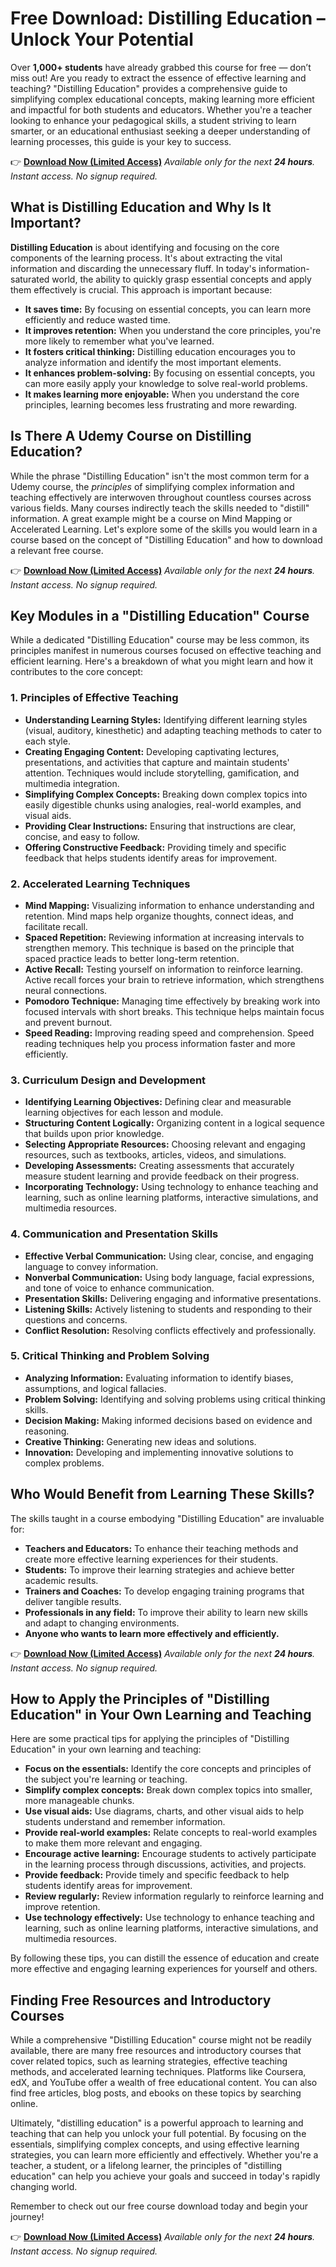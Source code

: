 # Free Download: Distilling Education – Unlock Your Potential

Over **1,000+ students** have already grabbed this course for free — don’t miss out! Are you ready to extract the essence of effective learning and teaching? "Distilling Education" provides a comprehensive guide to simplifying complex educational concepts, making learning more efficient and impactful for both students and educators. Whether you're a teacher looking to enhance your pedagogical skills, a student striving to learn smarter, or an educational enthusiast seeking a deeper understanding of learning processes, this guide is your key to success.

👉 **[Download Now (Limited Access)](https://udemywork.com/distilling-education)**
_Available only for the next **24 hours**._
_Instant access. No signup required._

## What is Distilling Education and Why Is It Important?

**Distilling Education** is about identifying and focusing on the core components of the learning process. It's about extracting the vital information and discarding the unnecessary fluff. In today's information-saturated world, the ability to quickly grasp essential concepts and apply them effectively is crucial. This approach is important because:

*   **It saves time:** By focusing on essential concepts, you can learn more efficiently and reduce wasted time.
*   **It improves retention:** When you understand the core principles, you're more likely to remember what you've learned.
*   **It fosters critical thinking:** Distilling education encourages you to analyze information and identify the most important elements.
*   **It enhances problem-solving:** By focusing on essential concepts, you can more easily apply your knowledge to solve real-world problems.
*   **It makes learning more enjoyable:** When you understand the core principles, learning becomes less frustrating and more rewarding.

## Is There A Udemy Course on Distilling Education?

While the phrase "Distilling Education" isn't the most common term for a Udemy course, the *principles* of simplifying complex information and teaching effectively are interwoven throughout countless courses across various fields. Many courses indirectly teach the skills needed to "distill" information. A great example might be a course on Mind Mapping or Accelerated Learning. Let's explore some of the skills you would learn in a course based on the concept of "Distilling Education" and how to download a relevant free course.

👉 **[Download Now (Limited Access)](https://udemywork.com/distilling-education)**
_Available only for the next **24 hours**._
_Instant access. No signup required._

## Key Modules in a "Distilling Education" Course

While a dedicated "Distilling Education" course may be less common, its principles manifest in numerous courses focused on effective teaching and efficient learning. Here's a breakdown of what you might learn and how it contributes to the core concept:

### 1. Principles of Effective Teaching

*   **Understanding Learning Styles:** Identifying different learning styles (visual, auditory, kinesthetic) and adapting teaching methods to cater to each style.
*   **Creating Engaging Content:** Developing captivating lectures, presentations, and activities that capture and maintain students' attention. Techniques would include storytelling, gamification, and multimedia integration.
*   **Simplifying Complex Concepts:** Breaking down complex topics into easily digestible chunks using analogies, real-world examples, and visual aids.
*   **Providing Clear Instructions:** Ensuring that instructions are clear, concise, and easy to follow.
*   **Offering Constructive Feedback:** Providing timely and specific feedback that helps students identify areas for improvement.

### 2. Accelerated Learning Techniques

*   **Mind Mapping:** Visualizing information to enhance understanding and retention. Mind maps help organize thoughts, connect ideas, and facilitate recall.
*   **Spaced Repetition:** Reviewing information at increasing intervals to strengthen memory. This technique is based on the principle that spaced practice leads to better long-term retention.
*   **Active Recall:** Testing yourself on information to reinforce learning. Active recall forces your brain to retrieve information, which strengthens neural connections.
*   **Pomodoro Technique:** Managing time effectively by breaking work into focused intervals with short breaks. This technique helps maintain focus and prevent burnout.
*   **Speed Reading:** Improving reading speed and comprehension. Speed reading techniques help you process information faster and more efficiently.

### 3. Curriculum Design and Development

*   **Identifying Learning Objectives:** Defining clear and measurable learning objectives for each lesson and module.
*   **Structuring Content Logically:** Organizing content in a logical sequence that builds upon prior knowledge.
*   **Selecting Appropriate Resources:** Choosing relevant and engaging resources, such as textbooks, articles, videos, and simulations.
*   **Developing Assessments:** Creating assessments that accurately measure student learning and provide feedback on their progress.
*   **Incorporating Technology:** Using technology to enhance teaching and learning, such as online learning platforms, interactive simulations, and multimedia resources.

### 4. Communication and Presentation Skills

*   **Effective Verbal Communication:** Using clear, concise, and engaging language to convey information.
*   **Nonverbal Communication:** Using body language, facial expressions, and tone of voice to enhance communication.
*   **Presentation Skills:** Delivering engaging and informative presentations.
*   **Listening Skills:** Actively listening to students and responding to their questions and concerns.
*   **Conflict Resolution:** Resolving conflicts effectively and professionally.

### 5. Critical Thinking and Problem Solving

*   **Analyzing Information:** Evaluating information to identify biases, assumptions, and logical fallacies.
*   **Problem Solving:** Identifying and solving problems using critical thinking skills.
*   **Decision Making:** Making informed decisions based on evidence and reasoning.
*   **Creative Thinking:** Generating new ideas and solutions.
*   **Innovation:** Developing and implementing innovative solutions to complex problems.

## Who Would Benefit from Learning These Skills?

The skills taught in a course embodying "Distilling Education" are invaluable for:

*   **Teachers and Educators:** To enhance their teaching methods and create more effective learning experiences for their students.
*   **Students:** To improve their learning strategies and achieve better academic results.
*   **Trainers and Coaches:** To develop engaging training programs that deliver tangible results.
*   **Professionals in any field:** To improve their ability to learn new skills and adapt to changing environments.
*   **Anyone who wants to learn more effectively and efficiently.**

👉 **[Download Now (Limited Access)](https://udemywork.com/distilling-education)**
_Available only for the next **24 hours**._
_Instant access. No signup required._

## How to Apply the Principles of "Distilling Education" in Your Own Learning and Teaching

Here are some practical tips for applying the principles of "Distilling Education" in your own learning and teaching:

*   **Focus on the essentials:** Identify the core concepts and principles of the subject you're learning or teaching.
*   **Simplify complex concepts:** Break down complex topics into smaller, more manageable chunks.
*   **Use visual aids:** Use diagrams, charts, and other visual aids to help students understand and remember information.
*   **Provide real-world examples:** Relate concepts to real-world examples to make them more relevant and engaging.
*   **Encourage active learning:** Encourage students to actively participate in the learning process through discussions, activities, and projects.
*   **Provide feedback:** Provide timely and specific feedback to help students identify areas for improvement.
*   **Review regularly:** Review information regularly to reinforce learning and improve retention.
*   **Use technology effectively:** Use technology to enhance teaching and learning, such as online learning platforms, interactive simulations, and multimedia resources.

By following these tips, you can distill the essence of education and create more effective and engaging learning experiences for yourself and others.

## Finding Free Resources and Introductory Courses

While a comprehensive "Distilling Education" course might not be readily available, there are many free resources and introductory courses that cover related topics, such as learning strategies, effective teaching methods, and accelerated learning techniques. Platforms like Coursera, edX, and YouTube offer a wealth of free educational content. You can also find free articles, blog posts, and ebooks on these topics by searching online.

Ultimately, "distilling education" is a powerful approach to learning and teaching that can help you unlock your full potential. By focusing on the essentials, simplifying complex concepts, and using effective learning strategies, you can learn more efficiently and effectively. Whether you're a teacher, a student, or a lifelong learner, the principles of "distilling education" can help you achieve your goals and succeed in today's rapidly changing world.

Remember to check out our free course download today and begin your journey!

👉 **[Download Now (Limited Access)](https://udemywork.com/distilling-education)**
_Available only for the next **24 hours**._
_Instant access. No signup required._
